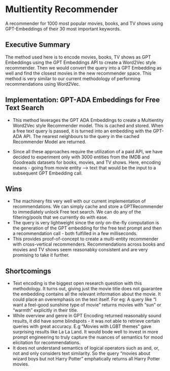 # Multientity Recommender
A recommender for 1000 most popular movies, books, and TV shows using GPT-Embeddings of their 30 most important keywords. 

## Executive Summary
The method used here is to encode movies, books, TV shows as GPT Embeddings using the GPT Embeddings API to create a Word2Vec style recommender. Then we would convert the query into a GPT Embedding as well and find the closest movies in the new recommender space. This method is very similar to our current methodology of performing recommendations using Word2Vec. 


## Implementation: GPT-ADA Embeddings for Free Text Search
* This method leverages the GPT ADA Embeddings to create a Multientity Word2Vec style Recommender model. This is cached and stored. When a free text query is passed, it is turned into an embedding with the GPT-ADA API. The nearest neighbours to the query in the cached Recommender Model are returned. 

* Since all these approaches require the utilization of a paid API, we have decided to experiment only with 3000 entities from the IMDB and Goodreads datasets for books, movies, and TV shows. Here, encoding means - going from movie entity —>  text that would be the input to a subsequent GPT Embedding call. 

## Wins
* The machinery fits very well with our current implementation of recommendations. We can simply cache and store a GPTRecommender to immediately unlock Free text search. We can do any of the filtering/pools that we currently do with ease. 
* The query is very lightweight since the only on-the-fly computation is the generation of the GPT embedding for the free text prompt and then a recommendation call - both fulfilled in a few milliseconds.
* This provides proof-of-concept to create a multi-entity recommender with cross-vertical recommenders. Recommendations across books and movies and TV shows seem reasonabky consistent and are very promising to take it further. 
## Shortcomings
* Text encoding is the biggest open research question with this methodology. It turns out, giving just the movie title does not guarantee the embedding contains all the relevant information about the movie. It could place an overemphasis on the text itself. For eg: A query like “I want a feel-good sunshine type of movie” returns movies with “sun” or “warmth” explicitly in their title. 
* While overview and genre in GPT Encoding returned reasonably sound results, it did have some blindspots - it was not able to retrieve certain queries with great accuracy.  E.g “Movies with LGBT themes” gave surprising results like La La Land. It would bode well to invest in more prompt engineering to truly capture the nuances of semantics for mood elicitation for recommendations. 
* It does not understand semantics of logical operators such as and, or, not and only considers text similarity. So the query “movies about wizard boys but not Harry Potter” emphatically returns all Harry Potter movies. 
